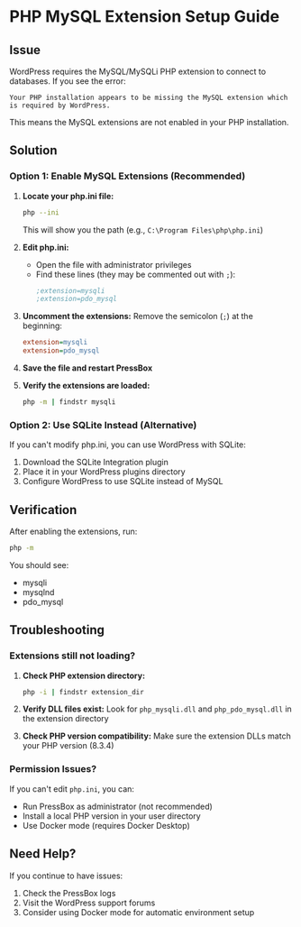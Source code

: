# PHP MySQL Extension Setup Guide

## Issue

WordPress requires the MySQL/MySQLi PHP extension to connect to databases. If you see the error:

```
Your PHP installation appears to be missing the MySQL extension which is required by WordPress.
```

This means the MySQL extensions are not enabled in your PHP installation.

## Solution

### Option 1: Enable MySQL Extensions (Recommended)

1. **Locate your php.ini file:**

    ```bash
    php --ini
    ```

    This will show you the path (e.g., `C:\Program Files\php\php.ini`)

2. **Edit php.ini:**
    - Open the file with administrator privileges
    - Find these lines (they may be commented out with `;`):
        ```ini
        ;extension=mysqli
        ;extension=pdo_mysql
        ```
3. **Uncomment the extensions:**
   Remove the semicolon (`;`) at the beginning:

    ```ini
    extension=mysqli
    extension=pdo_mysql
    ```

4. **Save the file and restart PressBox**

5. **Verify the extensions are loaded:**
    ```bash
    php -m | findstr mysqli
    ```

### Option 2: Use SQLite Instead (Alternative)

If you can't modify php.ini, you can use WordPress with SQLite:

1. Download the SQLite Integration plugin
2. Place it in your WordPress plugins directory
3. Configure WordPress to use SQLite instead of MySQL

## Verification

After enabling the extensions, run:

```bash
php -m
```

You should see:

- mysqli
- mysqlnd
- pdo_mysql

## Troubleshooting

### Extensions still not loading?

1. **Check PHP extension directory:**

    ```bash
    php -i | findstr extension_dir
    ```

2. **Verify DLL files exist:**
   Look for `php_mysqli.dll` and `php_pdo_mysql.dll` in the extension directory

3. **Check PHP version compatibility:**
   Make sure the extension DLLs match your PHP version (8.3.4)

### Permission Issues?

If you can't edit `php.ini`, you can:

- Run PressBox as administrator (not recommended)
- Install a local PHP version in your user directory
- Use Docker mode (requires Docker Desktop)

## Need Help?

If you continue to have issues:

1. Check the PressBox logs
2. Visit the WordPress support forums
3. Consider using Docker mode for automatic environment setup
